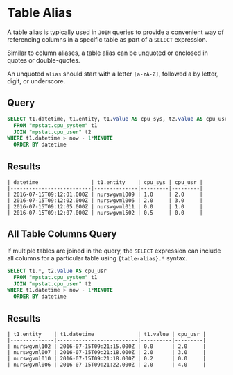 # Table Alias

A table alias is typically used in `JOIN` queries to provide a convenient way of referencing columns in a specific table as part of a `SELECT` expression.

Similar to column aliases, a table alias can be unquoted or enclosed in quotes or double-quotes.

An unquoted `alias` should start with a letter `[a-zA-Z]`, followed a by letter, digit, or underscore.

## Query

```sql
SELECT t1.datetime, t1.entity, t1.value AS cpu_sys, t2.value AS cpu_usr
  FROM "mpstat.cpu_system" t1
  JOIN "mpstat.cpu_user" t2
WHERE t1.datetime > now - 1*MINUTE
  ORDER BY datetime
```

## Results

```ls
| datetime                 | t1.entity    | cpu_sys | cpu_usr |
|--------------------------|--------------|---------|---------|
| 2016-07-15T09:12:01.000Z | nurswgvml009 | 1.0     | 2.0     |
| 2016-07-15T09:12:02.000Z | nurswgvml006 | 2.0     | 3.0     |
| 2016-07-15T09:12:05.000Z | nurswgvml011 | 0.0     | 1.0     |
| 2016-07-15T09:12:07.000Z | nurswgvml502 | 0.5     | 0.0     |
```

## All Table Columns Query

If multiple tables are joined in the query, the `SELECT` expression can include all columns for a particular table using `{table-alias}.*` syntax.

```sql
SELECT t1.*, t2.value AS cpu_usr
  FROM "mpstat.cpu_system" t1
  JOIN "mpstat.cpu_user" t2
WHERE t1.datetime > now - 1*MINUTE
  ORDER BY datetime
```

## Results

```ls
| t1.entity    | t1.datetime              | t1.value | cpu_usr |
|--------------|--------------------------|----------|---------|
| nurswgvml102 | 2016-07-15T09:21:15.000Z | 0.0      | 2.0     |
| nurswgvml007 | 2016-07-15T09:21:18.000Z | 2.0      | 3.0     |
| nurswgvml010 | 2016-07-15T09:21:18.000Z | 0.2      | 0.0     |
| nurswgvml006 | 2016-07-15T09:21:22.000Z | 2.0      | 4.0     |
```
